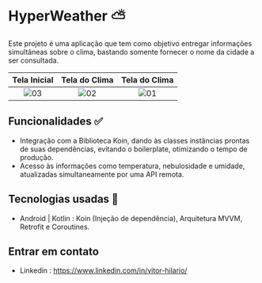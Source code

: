 
# HyperWeather ⛅

Este projeto é uma aplicação que tem como objetivo entregar informações simultâneas sobre o clima, bastando somente fornecer o nome da cidade a ser consultada.

| Tela Inicial | Tela do Clima | Tela do Clima |
| :--------------------: | :--------------------: | :--------------------: |
| ![03](https://user-images.githubusercontent.com/81326138/224169643-2e06eb09-2ef5-4bc3-bede-8da4383447b4.jpg) | ![02](https://user-images.githubusercontent.com/81326138/224169741-a446a6d9-9acc-4d34-84b2-df7429b3f12b.jpg) | ![01](https://user-images.githubusercontent.com/81326138/224169895-3ecdc16f-88ef-4b2d-b34c-fcffc298f147.jpg) |

## Funcionalidades ✅
- Integração com a Biblioteca Koin, dando às classes instâncias prontas de suas dependências, evitando o boilerplate, otimizando o tempo de produção.
- Acesso às informações como temperatura, nebulosidade e umidade, atualizadas simultaneamente por uma API remota.

## Tecnologias usadas 🚀
- Android | Kotlin : Koin (Injeção de dependência), Arquitetura MVVM, Retrofit e Coroutines.

## Entrar em contato 
- Linkedin : https://www.linkedin.com/in/vitor-hilario/
